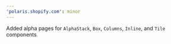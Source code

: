 ```yaml
---
'polaris.shopify.com': minor
---
```


Added alpha pages for `AlphaStack`, `Box`, `Columns`, `Inline`, and `Tile` components
